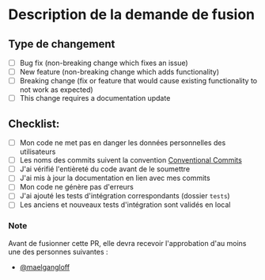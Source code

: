 # Description de la demande de fusion


## Type de changement

- [ ] Bug fix (non-breaking change which fixes an issue)
- [ ] New feature (non-breaking change which adds functionality)
- [ ] Breaking change (fix or feature that would cause existing functionality to not work as expected)
- [ ] This change requires a documentation update

## Checklist:
- [ ] Mon code ne met pas en danger les données personnelles des utilisateurs
- [ ] Les noms des commits suivent la convention [Conventional Commits](https://www.conventionalcommits.org/fr/v1.0.0/)
- [ ] J'ai vérifié l'entièreté du code avant de le soumettre
- [ ] J'ai mis à jour la documentation en lien avec mes commits
- [ ] Mon code ne génère pas d'erreurs
- [ ] J'ai ajouté les tests d'intégration correspondants (dossier `tests`)
- [ ] Les anciens et nouveaux tests d'intégration sont validés en local

### Note
Avant de fusionner cette PR, elle devra recevoir l'approbation d'au moins une des personnes suivantes :
- [@maelgangloff](https://github.com/maelgangloff)
